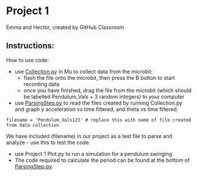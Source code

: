 # Project 1
Emma and Hector, created by GitHub Classroom

## Instructions:
How to use code: 
- use [Collection.py](https://github.com/ES2Spring2019-ComputinginEngineering/project-one-emma-and-hector/blob/master/Collection.py) in Mu to collect data from the microbit:
  - flash the file onto the microbit, then press the B button to start recording data
  - once you have finished, drag the file from the microbit (which should be labelled Pendulum_Vals + 3 random integers) to your computer
- use [ParsingStep.py](https://github.com/ES2Spring2019-ComputinginEngineering/project-one-emma-and-hector/blob/master/ParsingStep.py) to read the files created by running Collection.py and graph y acceleration vs time filtered, and theta vs time filtered. 
```
filename = 'Pendulum_Vals123' # replace this with name of file created from data collection
```
We have included (filename) in our project as a test file to parse and analyze - use this to test the code.

- use Project 1 Plot.py to run a simulation for a pendulum swinging
- The code required to calculate the period can be found at the bottom of [ParsingStep.py](https://github.com/ES2Spring2019-ComputinginEngineering/project-one-emma-and-hector/blob/master/ParsingStep.py). 


